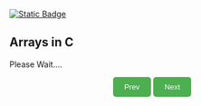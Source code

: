 
[![Static Badge](https://img.shields.io/badge/Home-maker?labelColor=grey&color=grey)](https://baponkar.github.io/Learning-C)

## Arrays in C

Please Wait....





<div style="text-align: center;">
    <button type="button" onclick="window.location.href='https://baponkar.github.io/Learning-C/Loops/Loops';" style="background-color: #4CAF50; color: white; padding: 10px 20px; border: none; border-radius: 5px; cursor: pointer;">
       Prev
    </button>
     <button type="button" onclick="window.location.href='https://baponkar.github.io/Learning-C/Logical-Expression/Logical-Expression';" style="background-color: #4CAF50; color: white; padding: 10px 20px; border: none; border-radius: 5px; cursor: pointer;">
       Next
    </button>
</div>